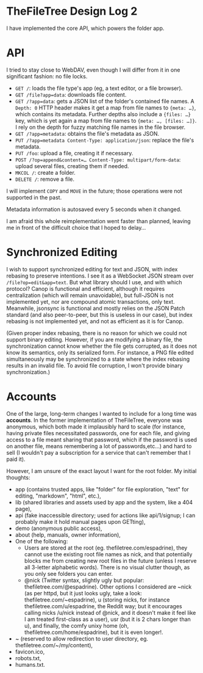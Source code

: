 # TheFileTree Design Log 2

I have implemented the core API, which powers the folder app.

# API

I tried to stay close to WebDAV, even though I will differ from it in one significant fashion: no file locks.

- `GET /`: loads the file type's app (eg, a text editor, or a file browser).
- `GET /file?app=data`: downloads file content.
- `GET /?app=data`: gets a JSON list of the folder's contained file names. A `Depth: 0` HTTP header makes it get a map from file names to `{meta: …}`, which contains its metadata. Further depths also include a `{files: …}` key, which is yet again a map from file names to `{meta: …, [files: …]}`. I rely on the depth for fuzzy matching file names in the file browser.
- `GET /?app=metadata`: obtains the file's metadata as JSON.
- `PUT /?app=metadata Content-Type: application/json`: replace the file's metadata.
- `PUT /foo`: upload a file, creating it if necessary.
- `POST /?op=append&content=… Content-Type: multipart/form-data`: upload several files, creating them if needed.
- `MKCOL /`: create a folder.
- `DELETE /`: remove a file.

I will implement `COPY` and `MOVE` in the future; those operations were not supported in the past.

Metadata information is autosaved every 5 seconds when it changed.

I am afraid this whole reimplementation went faster than planned, leaving me in front of the difficult choice that I hoped to delay…

# Synchronized Editing

I wish to support synchronized editing for text and JSON, with index rebasing to preserve intentions. I see it as a WebSocket JSON stream over `/file?op=edit&app=text`. But what library should I use, and with which protocol? Canop is functional and efficient, although it requires centralization (which will remain unavoidable), but full-JSON is not implemented yet, nor are compound atomic transactions, only text. Meanwhile, jsonsync is functional and mostly relies on the JSON Patch standard (and also peer-to-peer, but this is useless in our case), but index rebasing is not implemented yet, and not as efficient as it is for Canop.

(Given proper index rebasing, there is no reason for which we could not support binary editing. However, if you are modifying a binary file, the synchronization cannot know whether the file gets corrupted, as it does not know its semantics, only its serialized form. For instance, a PNG file edited simultaneously may be synchronized to a state where the index rebasing results in an invalid file. To avoid file corruption, I won't provide binary synchronization.)

# Accounts

One of the large, long-term changes I wanted to include for a long time was **accounts**. In the former implementation of TheFileTree, everyone was anonymous, which both made it implausibly hard to scale (for instance, having private files necessitated passwords, one for each file, and giving access to a file meant sharing that password, which if the password is used on another file, means remembering a lot of passwords,etc…) and hard to sell (I wouldn't pay a subscription for a service that can't remember that I paid it).

However, I am unsure of the exact layout I want for the root folder. My initial thoughts:

- app (contains trusted apps, like "folder" for file exploration, "text" for editing, "markdown", "html", etc.),
- lib (shared libraries and assets used by app and the system, like a 404 page),
- api (fake inaccessible directory; used for actions like api/1/signup; I can probably make it hold manual pages upon GETting),
- demo (anonymous public access),
- about (help, manuals, owner information),
- One of the following:
  - Users are stored at the root (eg. thefiletree.com/espadrine), they cannot use the existing root file names as nick, and that potentially blocks me from creating new root files in the future (unless I reserve all 3-letter alphabetic words). There is no visual clutter though, as you only see folders you can enter.
  - @nick (Twitter syntax, slightly ugly but popular: thefiletree.com/@espadrine). Other options I considered are ~nick (as per httpd, but it just looks ugly, take a look: thefiletree.com/~espadrine), u (storing nicks, for instance thefiletree.com/u/espadrine, the Reddit way; but it encourages calling nicks /u/nick instead of @nick, and it doesn't make it feel like I am treated first-class as a user), usr (but it is 2 chars longer than u), and finally, the comfy unixy home (oh, thefiletree.com/home/espadrine), but it is even longer!.
- ~ (reserved to allow redirection to user directory, eg. thefiletree.com/~/my/content),
- favicon.ico,
- robots.txt,
- humans.txt.

